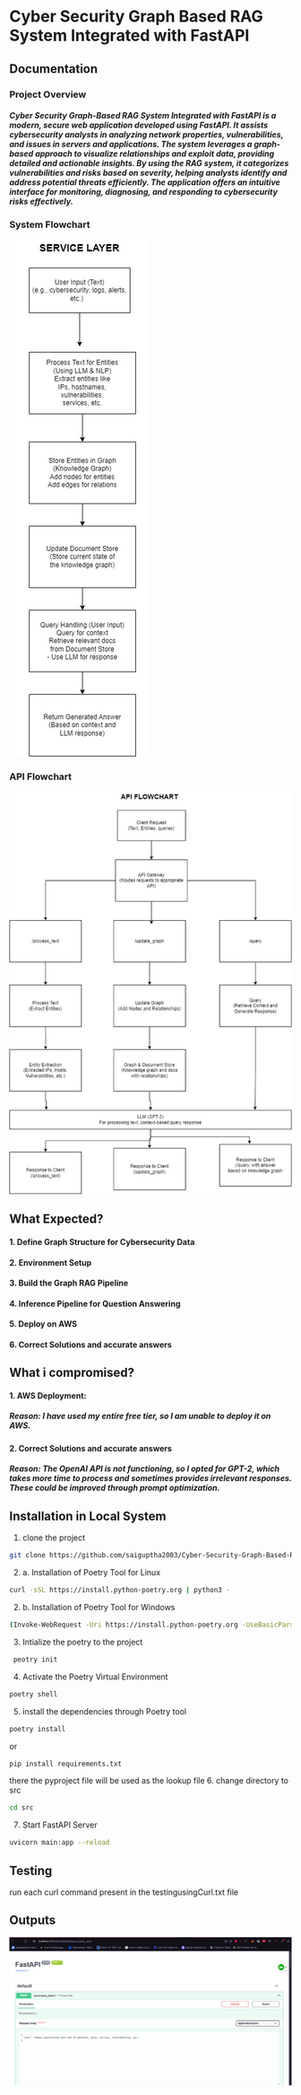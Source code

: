 # Cyber Security Graph Based RAG System Integrated with FastAPI 

## Documentation

### Project Overview

##### Cyber Security Graph-Based RAG System Integrated with FastAPI is a modern, secure web application developed using FastAPI. It assists cybersecurity analysts in analyzing network properties, vulnerabilities, and issues in servers and applications. The system leverages a graph-based approach to visualize relationships and exploit data, providing detailed and actionable insights. By using the RAG system, it categorizes vulnerabilities and risks based on severity, helping analysts identify and address potential threats efficiently. The application offers an intuitive interface for monitoring, diagnosing, and responding to cybersecurity risks effectively.

### System Flowchart

![System Flowchart](/images/serviceLayer.jpg)

### API Flowchart

![System Flowchart](/images/apiflowchart.jpg)


## What Expected?

#### 1. Define Graph Structure for Cybersecurity Data
#### 2. Environment Setup
#### 3. Build the Graph RAG Pipeline
#### 4. Inference Pipeline for Question Answering
#### 5. Deploy on AWS
#### 6. Correct Solutions and accurate answers

## What i compromised?
#### 1. AWS Deployment:
##### Reason: I have used my entire free tier, so I am unable to deploy it on AWS.
#### 2. Correct Solutions and accurate answers
##### Reason: The OpenAI API is not functioning, so I opted for GPT-2, which takes more time to process and sometimes provides irrelevant responses. These could be improved through prompt optimization.


## Installation in Local System

1. clone the project
```bash
git clone https://github.com/saiguptha2003/Cyber-Security-Graph-Based-RAG-System-.git

```
2. a. Installation of Poetry Tool for Linux
``` bash
curl -sSL https://install.python-poetry.org | python3 -

```
2. b. Installation of Poetry Tool for Windows
``` bash
(Invoke-WebRequest -Uri https://install.python-poetry.org -UseBasicParsing).Content | python -

```
3. Intialize the poetry to the project
```bash
 peotry init 
```
4. Activate the Poetry Virtual Environment
```bash
poetry shell
```
5. install the dependencies through Poetry tool
```bash
poetry install
```
or 

```bash
pip install requirements.txt
```

there the pyproject file will be used as the lookup file
6. change directory to src
```bash
cd src
```
7. Start FastAPI Server
```bash
uvicorn main:app --reload
```

## Testing
run each curl command present in the testingusingCurl.txt file

## Outputs



![System output](/images/fastAPIoutput.png)


